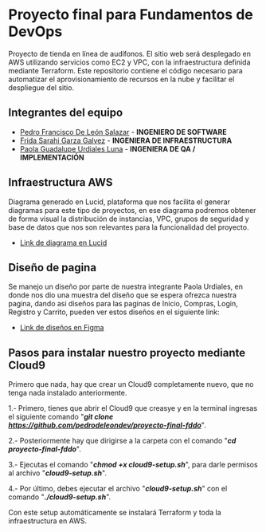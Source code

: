 # Proyecto final para Fundamentos de DevOps
Proyecto de tienda en línea de audífonos. El sitio web será desplegado en AWS utilizando servicios como EC2 y VPC, con la infraestructura definida mediante Terraform. Este repositorio contiene el código necesario para automatizar el aprovisionamiento de recursos en la nube y facilitar el despliegue del sitio.

## Integrantes del equipo
- [Pedro Francisco De León Salazar](https://github.com/pedrodeleondev) - **INGENIERO DE SOFTWARE**
- [Frida Sarahi Garza Galvez](https://github.com/FridaGarzaG) - **INGENIERA DE INFRAESTRUCTURA**
- [Paola Guadalupe Urdiales Luna](https://github.com/PaolaUrdiales) - **INGENIERA DE QA / IMPLEMENTACIÓN**

## Infraestructura AWS
Diagrama generado en Lucid, plataforma que nos facilita el generar diagramas para este tipo de proyectos, en ese diagrama podremos obtener de forma visual la distribución de instancias, VPC, grupos de seguridad y base de datos que nos son relevantes para la funcionalidad del proyecto.
- [Link de diagrama en Lucid](https://lucid.app/lucidchart/a0f93e7d-2e5d-4ecd-a80a-d849d5a7e55e/edit?viewport_loc=-1905%2C-660%2C2270%2C1346%2C0_0&invitationId=inv_ee29050c-9381-48f5-ad0d-21d71866cd73)

## Diseño de pagina
Se manejo un diseño por parte de nuestra integrante Paola Urdiales, en donde nos dio una muestra del diseño que se espera ofrezca nuestra pagina, dando asi diseños para las paginas de Inicio, Compras, Login, Registro y Carrito, pueden ver estos diseños en el siguiente link:
- [Link de diseños en Figma](https://www.figma.com/design/C5JObP2Vf4ttap1RI5ZaEo/Proyecto-Final_DevOps?node-id=13-201&t=Y6E3B1TAePUo9xeh-1)


## Pasos para instalar nuestro proyecto mediante Cloud9
Primero que nada, hay que crear un Cloud9 completamente nuevo, que no tenga nada instalado anteriormente. 

1.- Primero, tienes que abrir el Cloud9 que creasye y en la terminal ingresas el siguiente comando "_**git clone https://github.com/pedrodeleondev/proyecto-final-fddo**_".

2.- Posteriormente hay que dirigirse a la carpeta con el comando "_**cd proyecto-final-fddo**_".

3.- Ejecutas el comando "_**chmod +x cloud9-setup.sh**_", para darle permisos al archivo "_**cloud9-setup.sh**_".

4.- Por último, debes ejecutar el archivo "_**cloud9-setup.sh**_" con el comando "_**./cloud9-setup.sh**_".

Con este setup automáticamente se instalará Terraform y toda la infraestructura en AWS.
